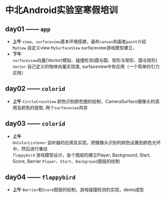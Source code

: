 # 中北Android实验室寒假培训

## day01 —— `app`
* **上午** `view`、`surfaceview`基本环境搭建，画布`canvas`和画笔`paint`介绍  
  `MyView` 自定义view
  `MySurfaceView` surfaceview游戏模型建立，
* **下午**  
  `surfaceview`向量(Vector)模拟、碰撞检测(圆与圆、矩形与矩形、圆与矩形)  
  `Vector` 自己定义的物体向量实现类, surfaceview中有应用（一个简单的引力应用）

## day02 —— `colorid`
* **上午** `CircleCrossView` 颜色识别颜色圈的绘制，CameraSurface摄像头的调用及颜色的提取, 两个`surfaceview`共存

## day03 —— `colorid`
* **上午**  
  `OnColorListener` 监听器的应用及实现，把摄像头识别的颜色设置到颜色光环中，然后进行重绘  
  `flappybird` 游戏模型设计，各个图层的建立Player, Background, Start, Score, Barrier
  `Player`、`Start`、`Background`图层的绘制

## day04 —— `flappybird`
* **上午**
  `Barrier`和`Score`图层的绘制，游戏碰撞检测的实现，demo成型
